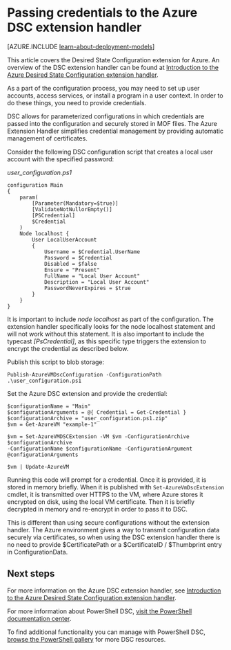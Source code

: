 <properties
   pageTitle="Passing credentials to Azure using DSC | Azure"
   description="Overview on securely passing credentials to Azure virtual machines using PowerShell Desired State Configuration"
   services="virtual-machines-windows"
   documentationCenter=""
   authors="zjalexander"
   manager="timlt"
   editor=""
   tags="azure-service-management,azure-resource-manager"
   keywords=""/>

<tags
	ms.service="virtual-machines-windows"
	ms.date="04/18/2016"
	wacn.date=""/>

# Passing credentials to the Azure DSC extension handler #

[AZURE.INCLUDE [learn-about-deployment-models](../includes/learn-about-deployment-models-both-include.md)]

This article covers the Desired State Configuration extension for Azure. An overview of the DSC extension handler can be found at [Introduction to the Azure Desired State Configuration extension handler](/documentation/articles/virtual-machines-windows-extensions-dsc-overview/). 

As a part of the configuration process, you may need to set up user accounts, access services, or install a program in a user context. In order to do these things, you need to provide credentials. 

DSC allows for parameterized configurations in which credentials are passed into the configuration and securely stored in MOF files. The Azure Extension Handler simplifies credential management by providing automatic management of certificates. 

Consider the following DSC configuration script that creates a local user account with the specified password:

*user_configuration.ps1*

	configuration Main
	{
	    param(
	        [Parameter(Mandatory=$true)]
	        [ValidateNotNullorEmpty()]
	        [PSCredential]
	        $Credential
	    )    
	    Node localhost {       
	        User LocalUserAccount
	        {
	            Username = $Credential.UserName
	            Password = $Credential
	            Disabled = $false
	            Ensure = "Present"
	            FullName = "Local User Account"
	            Description = "Local User Account"
	            PasswordNeverExpires = $true
	        } 
	    }  
	} 

It is important to include *node localhost* as part of the configuration. The extension handler specifically looks for the node localhost statement and will not work without this statement. It is also important to include the typecast *[PsCredential]*, as this specific type triggers the extension to encrypt the credential as described below. 

Publish this script to blob storage:

`Publish-AzureVMDscConfiguration -ConfigurationPath .\user_configuration.ps1`

Set the Azure DSC extension and provide the credential:

	$configurationName = "Main"
	$configurationArguments = @{ Credential = Get-Credential }
	$configurationArchive = "user_configuration.ps1.zip"
	$vm = Get-AzureVM "example-1"
	 
	$vm = Set-AzureVMDSCExtension -VM $vm -ConfigurationArchive $configurationArchive 
	-ConfigurationName $configurationName -ConfigurationArgument @configurationArguments
	 
	$vm | Update-AzureVM

Running this code will prompt for a credential. Once it is provided, it is stored in memory briefly. When it is published with `Set-AzureVmDscExtension` cmdlet, it is transmitted over HTTPS to the VM, where Azure stores it encrypted on disk, using the local VM certificate. Then it is briefly decrypted in memory and re-encrypt in order to pass it to DSC.

This is different than using secure configurations without the extension handler. The Azure environment gives a way to transmit configuration data securely via certificates, so when using the DSC extension handler there is no need to provide $CertificatePath or a $CertificateID / $Thumbprint entry in ConfigurationData.


## Next steps ##

For more information on the Azure DSC extension handler, see [Introduction to the Azure Desired State Configuration extension handler](/documentation/articles/virtual-machines-windows-extensions-dsc-overview/). 

For more information about PowerShell DSC, [visit the PowerShell documentation center](https://msdn.microsoft.com/powershell/dsc/overview). 

To find additional functionality you can manage with PowerShell DSC, [browse the PowerShell gallery](https://www.powershellgallery.com/packages?q=DscResource&x=0&y=0) for more DSC resources.